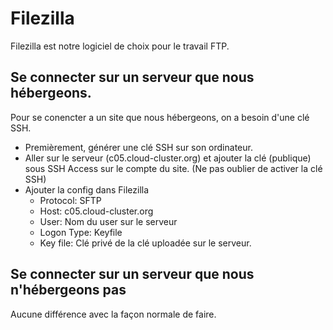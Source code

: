 # Filezilla

Filezilla est notre logiciel de choix pour le travail FTP.

## Se connecter sur un serveur que nous hébergeons.

Pour se conencter a un site que nous hébergeons, on a besoin d'une clé SSH.

- Premièrement, générer une clé SSH sur son ordinateur.
- Aller sur le serveur (c05.cloud-cluster.org) et ajouter la clé (publique) sous SSH Access sur le compte du site. (Ne pas oublier de activer la clé SSH)
- Ajouter la config dans Filezilla
  - Protocol: SFTP
  - Host: c05.cloud-cluster.org
  - User: Nom du user sur le serveur
  - Logon Type: Keyfile
  - Key file: Clé privé de la clé uploadée sur le serveur.

## Se connecter sur un serveur que nous n'hébergeons pas

Aucune différence avec la façon normale de faire.